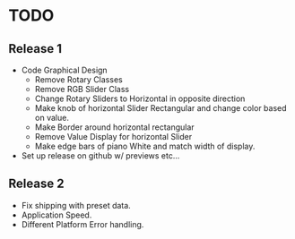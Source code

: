 # TODO
## Release 1
- Code Graphical Design
  	- Remove Rotary Classes
  	- Remove RGB Slider Class
  	- Change Rotary Sliders to Horizontal in opposite direction
  	- Make knob of horizontal Slider Rectangular and change color based on value.
  	- Make Border around horizontal rectangular
  	- Remove Value Display for horizontal Slider
  	- Make edge bars of piano White and match width of display.
- Set up release on github w/ previews etc...

## Release 2
- Fix shipping with preset data.
- Application Speed.
- Different Platform Error handling.


